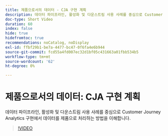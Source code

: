 ```yaml
---
title: 제품으로서의 데이터 - CJA 구현 계획
description: 데이터 파이프라인, 활성화 및 다운스트림 사용 사례를 중심으로 Customer Journey Analytics 구현에서 데이터를 제품으로 처리하는 방법을 이해합니다.
doc-type: Short Video
duration: 60
index: false
hide: true
hidefromtoc: true
recommendations: noCatalog, noDisplay
exl-id: ffbf29b1-be7a-4477-bc47-0f6fa4e6b944
source-git-commit: fcd55a4fd007ec32d1bf05c431663a01fbb534b5
workflow-type: tm+mt
source-wordcount: '62'
ht-degree: 0%

---
```


# 제품으로서의 데이터: CJA 구현 계획

데이터 파이프라인, 활성화 및 다운스트림 사용 사례를 중심으로 Customer Journey Analytics 구현에서 데이터를 제품으로 처리하는 방법을 이해합니다.

<!-- 62_S113_3442460_59_data-as-a-product-planning-your-cja-implementation -->
>[!VIDEO](https://video.tv.adobe.com/v/3458332/?learn=on&enablevpops=true)
